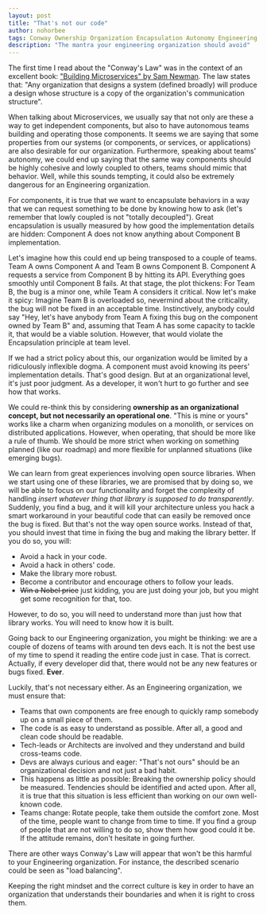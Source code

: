```yaml
---
layout: post
title: "That's not our code"
author: nohorbee
tags: Conway Ownership Organization Encapsulation Autonomy Engineering Culture
description: "The mantra your engineering organization should avoid"
---
```


The first time I read about the "Conway's Law" was in the context of an excellent book: ["Building Microservices" by Sam Newman](http://shop.oreilly.com/product/0636920033158.do). The law states that: "Any organization that designs a system (defined broadly) will produce a design whose structure is a copy of the organization's communication structure".

<!--MORE-->

When talking about Microservices, we usually say that not only are these a way to get independent components, but also to have autonomous teams building and operating those components. It seems we are saying that some properties from our systems (or components, or services, or applications) are also desirable for our organization. Furthermore, speaking about teams' autonomy, we could end up saying that the same way components should be highly cohesive and lowly coupled to others, teams should mimic that behavior. Well, while this sounds tempting, it could also be extremely dangerous for an Engineering organization.

For components, it is true that we want to encapsulate behaviors in a way that we can request something to be done by knowing how to ask (let's remember that lowly coupled is not "totally decoupled"). Great encapsulation is usually measured by how good the implementation details are hidden: Component A does not know anything about Component B implementation.

Let's imagine how this could end up being transposed to a couple of teams. Team A owns Component A and Team B owns Component B. Component A requests a service from Component B by hitting its API. Everything goes smoothly until Component B fails. At that stage, the plot thickens: For Team B, the bug is a minor one, while Team A considers it critical. Now let's make it spicy: Imagine Team B is overloaded so, nevermind about the criticality, the bug will not be fixed in an acceptable time. Instinctively, anybody could say "Hey, let's have anybody from Team A fixing this bug on the component owned by Team B" and, assuming that Team A has some capacity to tackle it, that would be a viable solution. However, that would violate the Encapsulation principle at team level.

If we had a strict policy about this, our organization would be limited by a ridiculously inflexible dogma. A component must avoid knowing its peers' implementation details. That's good design. But at an organizational level, it's just poor judgment. As a developer, it won't hurt to go further and see how that works.

We could re-think this by considering **ownership as an organizational concept, but not necessarily an operational one**. "This is mine or yours" works like a charm when organizing modules on a monolith, or services on distributed applications. However, when operating, that should be more like a rule of thumb. We should be more strict when working on something planned (like our roadmap) and more flexible for unplanned situations (like emerging bugs).

We can learn from great experiences involving open source libraries. When we start using one of these libraries, we are promised that by doing so, we will be able to focus on our functionality and forget the complexity of handling *insert whatever thing that library is supposed to do transparently*. Suddenly, you find a bug, and it will kill your architecture unless you hack a smart workaround in your beautiful code that can easily be removed once the bug is fixed. But that's not the way open source works. Instead of that, you should invest that time in fixing the bug and making the library better. If you do so, you will:
- Avoid a hack in your code.
- Avoid a hack in others' code.
- Make the library more robust.
- Become a contributor and encourage others to follow your leads.
- ~~Win a Nobel price~~ just kidding, you are just doing your job, but you might get some recognition for that, too.

However, to do so, you will need to understand more than just how that library works. You will need to know how it is built.

Going back to our Engineering organization, you might be thinking: we are a couple of dozens of teams with around ten devs each. It is not the best use of my time to spend it reading the entire code just in case. That is correct. Actually, if every developer did that, there would not be any new features or bugs fixed. **Ever**.

Luckily, that's not necessary either. As an Engineering organization, we must ensure that:
- Teams that own components are free enough to quickly ramp somebody up on a small piece of them.
- The code is as easy to understand as possible. After all, a good and clean code should be readable.
- Tech-leads or Architects are involved and they understand and build cross-teams code.
- Devs are always curious and eager: "That's not ours" should be an organizational decision and not just a bad habit.
- This happens as little as possible: Breaking the ownership policy should be measured. Tendencies should be identified and acted upon. After all, it is true that this situation is less efficient than working on our own well-known code.
- Teams change: Rotate people, take them outside the comfort zone. Most of the time, people want to change from time to time. If you find a group of people that are not willing to do so, show them how good could it be. If the attitude remains, don't hesitate in going further.

There are other ways Conway's Law will appear that won't be this harmful to your Engineering organization. For instance, the described scenario could be seen as "load balancing".

Keeping the right mindset and the correct culture is key in order to have an organization that understands their boundaries and when it is right to cross them.
